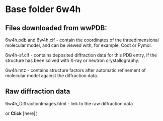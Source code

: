 # Base folder 6w4h

## Files downloaded from wwPDB:

6w4h.pdb and 6w4h.cif - contain the coordinates of the threedimensional molecular model, and can be viewed with, for example, Coot or Pymol.

6w4h-sf.cif - contains deposited diffraction data for this PDB entry, if the structure has been solved with X-ray or neutron crystallography.

6w4h.mtz - contains structure factors after automatic refinement of molecular model against the diffraction data.

## Raw diffraction data

6w4h_DiffractionImages.html - link to the raw diffraction data 

or **Click** [here](  <body>
      <script type="text/javascript">
    window.location.href = "https://doi.org/10.18430/m36w4h) 

## Data Summary
|   | Resolution | Completeness| I/$\boldsymbol{\sigma}$ |
|---|-------------:|----------------:|--------------:|
|   |1.80|100.0 %|<img width=50/>29.30|

|   | **R-work**| **R-free**   
|---|-------------:|----------------:|           
||0.1490|0.1630|

|   |**MolProbity<br>score**| **Ramachandran<br>outliers** 
|---|-------------:|----------------:|
||1.19|0.00 %|

## Other relevant links 
**PDBe**:  https://www.ebi.ac.uk/pdbe/entry/pdb/6w4h
 
**PDBr**: https://www.rcsb.org/structure/6w4h 


